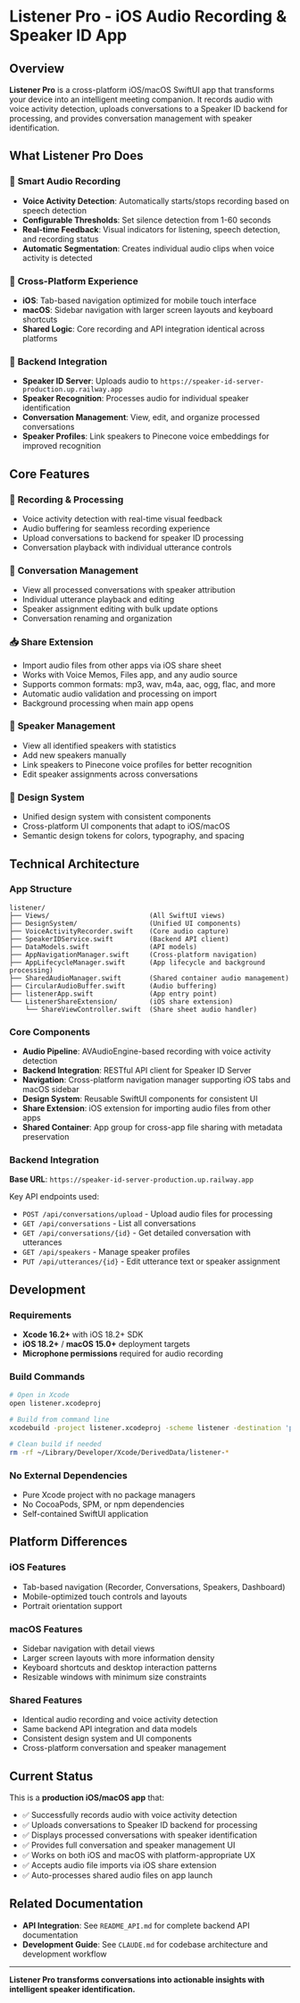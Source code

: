 # Listener Pro - iOS Audio Recording & Speaker ID App

## Overview

**Listener Pro** is a cross-platform iOS/macOS SwiftUI app that transforms your device into an intelligent meeting companion. It records audio with voice activity detection, uploads conversations to a Speaker ID backend for processing, and provides conversation management with speaker identification.

## What Listener Pro Does

### 🎯 **Smart Audio Recording**
- **Voice Activity Detection**: Automatically starts/stops recording based on speech detection
- **Configurable Thresholds**: Set silence detection from 1-60 seconds
- **Real-time Feedback**: Visual indicators for listening, speech detection, and recording status
- **Automatic Segmentation**: Creates individual audio clips when voice activity is detected

### 📱 **Cross-Platform Experience**
- **iOS**: Tab-based navigation optimized for mobile touch interface
- **macOS**: Sidebar navigation with larger screen layouts and keyboard shortcuts
- **Shared Logic**: Core recording and API integration identical across platforms

### 🔄 **Backend Integration**
- **Speaker ID Server**: Uploads audio to `https://speaker-id-server-production.up.railway.app`
- **Speaker Recognition**: Processes audio for individual speaker identification
- **Conversation Management**: View, edit, and organize processed conversations
- **Speaker Profiles**: Link speakers to Pinecone voice embeddings for improved recognition

## Core Features

### 📲 **Recording & Processing**
- Voice activity detection with real-time visual feedback
- Audio buffering for seamless recording experience
- Upload conversations to backend for speaker ID processing
- Conversation playback with individual utterance controls

### 💬 **Conversation Management**
- View all processed conversations with speaker attribution
- Individual utterance playback and editing
- Speaker assignment editing with bulk update options
- Conversation renaming and organization

### 📥 **Share Extension**
- Import audio files from other apps via iOS share sheet
- Works with Voice Memos, Files app, and any audio source
- Supports common formats: mp3, wav, m4a, aac, ogg, flac, and more
- Automatic audio validation and processing on import
- Background processing when main app opens

### 👥 **Speaker Management**
- View all identified speakers with statistics
- Add new speakers manually
- Link speakers to Pinecone voice profiles for better recognition
- Edit speaker assignments across conversations

### 🎨 **Design System**
- Unified design system with consistent components
- Cross-platform UI components that adapt to iOS/macOS
- Semantic design tokens for colors, typography, and spacing

## Technical Architecture

### App Structure
```
listener/
├── Views/                         (All SwiftUI views)
├── DesignSystem/                  (Unified UI components)
├── VoiceActivityRecorder.swift    (Core audio capture)
├── SpeakerIDService.swift         (Backend API client) 
├── DataModels.swift               (API models)
├── AppNavigationManager.swift     (Cross-platform navigation)
├── AppLifecycleManager.swift      (App lifecycle and background processing)
├── SharedAudioManager.swift       (Shared container audio management)
├── CircularAudioBuffer.swift      (Audio buffering)
├── listenerApp.swift              (App entry point)
└── ListenerShareExtension/        (iOS share extension)
    └── ShareViewController.swift  (Share sheet audio handler)
```

### Core Components
- **Audio Pipeline**: AVAudioEngine-based recording with voice activity detection
- **Backend Integration**: RESTful API client for Speaker ID Server
- **Navigation**: Cross-platform navigation manager supporting iOS tabs and macOS sidebar
- **Design System**: Reusable SwiftUI components for consistent UI
- **Share Extension**: iOS extension for importing audio files from other apps
- **Shared Container**: App group for cross-app file sharing with metadata preservation

### Backend Integration
**Base URL**: `https://speaker-id-server-production.up.railway.app`

Key API endpoints used:
- `POST /api/conversations/upload` - Upload audio files for processing
- `GET /api/conversations` - List all conversations  
- `GET /api/conversations/{id}` - Get detailed conversation with utterances
- `GET /api/speakers` - Manage speaker profiles
- `PUT /api/utterances/{id}` - Edit utterance text or speaker assignment

## Development

### Requirements
- **Xcode 16.2+** with iOS 18.2+ SDK
- **iOS 18.2+** / **macOS 15.0+** deployment targets
- **Microphone permissions** required for audio recording

### Build Commands
```bash
# Open in Xcode
open listener.xcodeproj

# Build from command line
xcodebuild -project listener.xcodeproj -scheme listener -destination 'platform=iOS Simulator,name=iPhone 16' build

# Clean build if needed
rm -rf ~/Library/Developer/Xcode/DerivedData/listener-*
```

### No External Dependencies
- Pure Xcode project with no package managers
- No CocoaPods, SPM, or npm dependencies
- Self-contained SwiftUI application

## Platform Differences

### iOS Features
- Tab-based navigation (Recorder, Conversations, Speakers, Dashboard)
- Mobile-optimized touch controls and layouts
- Portrait orientation support

### macOS Features  
- Sidebar navigation with detail views
- Larger screen layouts with more information density
- Keyboard shortcuts and desktop interaction patterns
- Resizable windows with minimum size constraints

### Shared Features
- Identical audio recording and voice activity detection
- Same backend API integration and data models
- Consistent design system and UI components
- Cross-platform conversation and speaker management

## Current Status

This is a **production iOS/macOS app** that:
- ✅ Successfully records audio with voice activity detection
- ✅ Uploads conversations to Speaker ID backend for processing  
- ✅ Displays processed conversations with speaker identification
- ✅ Provides full conversation and speaker management UI
- ✅ Works on both iOS and macOS with platform-appropriate UX
- ✅ Accepts audio file imports via iOS share extension
- ✅ Auto-processes shared audio files on app launch

## Related Documentation

- **API Integration**: See `README_API.md` for complete backend API documentation
- **Development Guide**: See `CLAUDE.md` for codebase architecture and development workflow

---

**Listener Pro transforms conversations into actionable insights with intelligent speaker identification.**